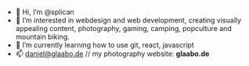 - 👋 Hi, I’m @splican
- 👀 I’m interested in webdesign and web development, creating visually appealing content, photography, gaming, camping, popculture and mountain biking.
- 🌱 I’m currently learning how to use git, react, javascript
- 📫 daniel@glaabo.de // my photography website: **glaabo.de**

<!---
splican/splican is a ✨ special ✨ repository because its `README.md` (this file) appears on your GitHub profile.
You can click the Preview link to take a look at your changes.
--->
